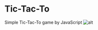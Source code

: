 # Tic-Tac-To
Simple Tic-Tac-To game by JavaScript
![alt](https://https://github.com/abbassolgi602/Tic-Tac-To/blob/main/images/ScreenShot.png)